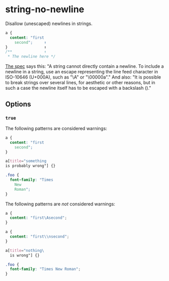 # string-no-newline

Disallow (unescaped) newlines in strings.

```css
a {
  content: "first
    second";     ↑
}                ↑
/**              ↑
 * The newline here */
```

[The spec](https://www.w3.org/TR/CSS2/syndata.html#strings) says this: "A string cannot directly contain a newline. To include a newline in a string, use an escape representing the line feed character in ISO-10646 (U+000A), such as \"\A\" or \"\00000a\"." And also: "It is possible to break strings over several lines, for aesthetic or other reasons, but in such a case the newline itself has to be escaped with a backslash (\)."

## Options

### `true`

The following patterns are considered warnings:

```css
a {
  content: "first
    second";     
}  
```

```css
a[title="something
is probably wrong"] {}  
```

```css
.foo {
  font-family: "Times
    New
    Roman";
}  
```

The following patterns are *not* considered warnings:

```css
a {
  content: "first\Asecond";     
}  
```

```css
a {
  content: "first\\nsecond";     
}  
```

```css
a[title="nothing\
  is wrong"] {}  
```

```css
.foo {
  font-family: "Times New Roman";
}  
```
